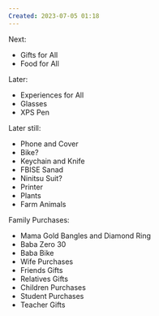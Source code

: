 ```yaml
---
Created: 2023-07-05 01:18 
---
```

Next:
- Gifts for All
- Food for All

Later:
- Experiences for All
- Glasses
- XPS Pen

Later still:
- Phone and Cover
- Bike?
- Keychain and Knife
- FBISE Sanad
- Ninitsu Suit?
- Printer
- Plants
- Farm Animals

Family Purchases:
- Mama Gold Bangles and Diamond Ring
- Baba Zero 30
- Baba Bike
- Wife Purchases
- Friends Gifts
- Relatives Gifts
- Children Purchases
- Student Purchases
- Teacher Gifts